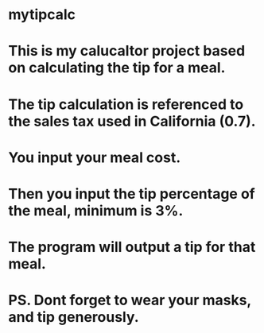 # mytipcalc
# This is my calucaltor project based on calculating the tip for a meal.
# The tip calculation is referenced to the sales tax used in California (0.7).
# You input your meal cost.
# Then you input the tip percentage of the meal, minimum is 3%.
# The program will output a tip for that meal.
# PS. Dont forget to wear your masks, and tip generously. 
